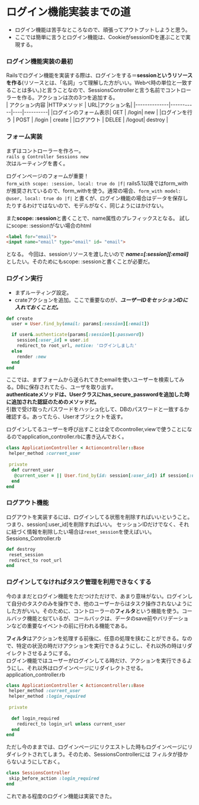 # ログイン機能実装までの道

- ログイン機能は苦手なところなので、頑張ってアウトプットしようと思う。
- ここでは簡単に言うとログイン機能は、CookieがsessionIDを運ぶことで実現する。

### ログイン機能実装の最初
Railsでログイン機能を実装する際は、ログインをする＝**sessionというリソースを作る**(リソースとは、「名詞」って理解した方がいい。Webぺ時の単位と一致することは多い。)と言うことなので、SessionsControllerと言う名前でコントローラーを作る。アクションは次の3つを追加する。  
| アクション内容 |HTTPメソッド | URL|アクション名|
|--------------|-----------|----|----------|
|ログインのフォーム表示| GET | /login| new |
|ログインを行う | POST | /login | create |
|ログアウト | DELEE | /logout| destroy |

### フォーム実装  
まずはコントローラーを作ろー。  
```rails g Controller Sessions new ```  
次はルーティングを書く。  

ログインページのフォームが重要！  
```form_with scope: :session, local: true do |f|```
rails5.1以降ではform_withが推奨されているので、form_withを使う。通常の場合、```form_with model: @user, local: true do |f|```
と書くが、ログイン機能の場合はデータを保存したりするわけではないので、モデルがなく、同じようにはかけない。

また**scope: :session**と書くことで、name属性のプレフィックスとなる。
試しにscope: :sessionがない場合のhtml  
 ```html
 <label for="email">
 <input name="email" type="email" id= "email">
 ``` 
 となる。
今回は、sessionリソースを渡したいので ***name=[:session][:email]*** としたい。そのためにもscope: :sessionと書くことが必要だ。

### ログイン実行  
- まずルーティング設定。  
- crateアクションを追加。ここで重要なのが、***ユーザーIDをセッションIDに入れておくことだ。***  
```rb
def create
  user = User.find_by(email: params[:session][:email])

  if user&.authenticate(params[:session][:password])
    session[:user_id] = user.id
    redirect_to root_url, notice: 'ログインしました'
  else
    render :new
  end
end
```
ここでは、まずフォームから送られてきたemailを使いユーザーを検索してみる。DBに保存されてたら、ユーザを取り出す。  
**authenticateメソッドは、Userクラスにhas_secure_passwordを追加した時に追加された認証のためのメソッドだ。**  
引数で受け取ったパスワードをハッシュ化して、DBのパスワードと一致するか確認する。あってたら、Userオブジェクトを返す。  

ログインしてるユーザーを呼び出すことは全てのcontroller,viewで使うことになるのでapplication_controller.rbに書き込んでおく。  
```rb
class ApplicationController < Actioncontroller::Base
 helper_method :current_user
 
 private
  def current_user
   @current_user = || User.find_by(id: session[:user_id]) if session[:user_id]
  end
end
```

### ログアウト機能   
ログアウトを実装するには、ログインしてる状態を削除すればいいということ。つまり、session[:user_id]を削除すればいい。
セッションIDだけでなく、それに紐づく情報を削除したい場合は```reset_session```を使えばいい。　　
Sessions_Controller.rb
```rb
def destroy
 reset_session
 redirect_to root_url
end
```

### ログインしてなければタスク管理を利用できなくする  
今のままだとログイン機能をただつけただけで、あまり意味がない。ログインして自分のタスクのみを操作でき、他のユーザーからはタスク操作されないようにした方がいい。そのために、コントローラーの**フィルタ**という機能を使う。コールバック機能と似ているが、コールバックは、データのsave前やバリデーションなどの重要なイベントの前に行われる機能である。  

**フィルタ**はアクションを処理する前後に、任意の処理を挟むことができる。なので、特定の状況の時だけアクションを実行できるようにし、それ以外の時はリダイレクトさせるようにする。  
ログイン機能ではユーザーがログインしてる時だけ、アクションを実行できるようにし、それ以外はログインページにリダイレクトさせる。  
application_controller.rb
```rb
class ApplicationController < Actioncontroller::Base
 helper_method :current_user
 helper_method :login_required
 
 private
  
  def login_required
    redirect_to login_url unless current_user
  end
end
```

ただし今のままでは、ログインページにリクエストした時もログインページにリダイレクトされてしまう。そのため、SessionsControllerには
フィルタが掛からないようにしておく。  
```rb
class SessionsController
 skip_before_action :login_required
end
```
これである程度のログイン機能は実装できた。


